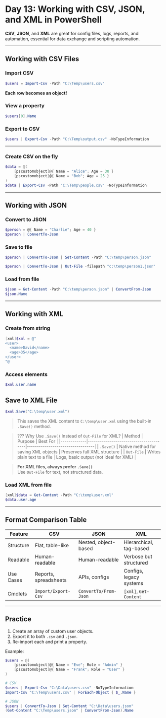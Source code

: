 # Day 13: Working with CSV, JSON, and XML in PowerShell

**CSV**, **JSON**, and **XML** are great for config files, logs, reports, and automation, essential for data exchange and scripting automation.

---

## Working with CSV Files

### Import CSV

```powershell
$users = Import-Csv -Path "C:\Temp\users.csv"
```

**Each row becomes an object!**

### View a property

```powershell
$users[0].Name
```

### Export to CSV

```powershell
$users | Export-Csv -Path "C:\Temp\output.csv" -NoTypeInformation
```

---

### Create CSV on the fly

```powershell
$data = @(
    [pscustomobject]@{ Name = "Alice"; Age = 30 }
    [pscustomobject]@{ Name = "Bob"; Age = 25 }
)
$data | Export-Csv -Path "C:\Temp\people.csv" -NoTypeInformation
```

---

## Working with JSON

### Convert to JSON

```powershell
$person = @{ Name = "Charlie"; Age = 40 }
$person | ConvertTo-Json
```

### Save to file

```powershell
$person | ConvertTo-Json | Set-Content -Path "C:\temp\person.json"

$person | ConvertTo-Json | Out-File -filepath "c:\temp\person1.json"
```

### Load from file

```powershell
$json = Get-Content -Path "C:\temp\person.json" | ConvertFrom-Json
$json.Name
```

---

## Working with XML

### Create from string

```powershell
[xml]$xml = @"
<user>
  <name>David</name>
  <age>35</age>
</user>
"@
```

### Access elements

```powershell
$xml.user.name
```

## Save to XML File

```powershell
$xml.Save("C:\temp\user.xml")
```

> This saves the XML content to `C:\temp\user.xml` using the built-in `.Save()` method.

> ??? Why Use `.Save()` Instead of `Out-File` for XML?
> | Method      | Purpose                                | Best For                        |
> |-------------|----------------------------------------|----------------------------------|
> | `.Save()`   | Native method for saving XML objects   | Preserves full XML structure     |
> | `Out-File`  | Writes plain text to a file            | Logs, basic output (not ideal for XML) |


>  **For XML files, always prefer `.Save()`**  
>  Use `Out-File` for text, not structured data.

### Load XML from file

```powershell
[xml]$data = Get-Content -Path "C:\temp\user.xml"
$data.user.age
```

---

## Format Comparison Table

| Feature     | CSV                         | JSON                        | XML                        |
|-------------|-----------------------------|-----------------------------|----------------------------|
| Structure   | Flat, table-like            | Nested, object-based        | Hierarchical, tag-based   |
| Readable    | Human-readable              | Human-readable              | Verbose but structured     |
| Use Cases   | Reports, spreadsheets       | APIs, configs               | Configs, legacy systems    |
| Cmdlets     | `Import/Export-Csv`         | `ConvertTo/From-Json`       | `[xml]`, `Get-Content`     |

---

## Practice

1. Create an array of custom user objects.
2. Export it to both `.csv` and `.json`.
3. Re-import each and print a property.

Example:

```powershell
$users = @(
    [pscustomobject]@{ Name = "Eve"; Role = "Admin" }
    [pscustomobject]@{ Name = "Frank"; Role = "User" }
)

# CSV
$users | Export-Csv "C:\Data\users.csv" -NoTypeInformation
Import-Csv "C:\Temp\users.csv" | ForEach-Object { $_.Name }

# JSON
$users | ConvertTo-Json | Set-Content "C:\Data\users.json"
(Get-Content "C:\Temp\users.json" | ConvertFrom-Json).Name
```


